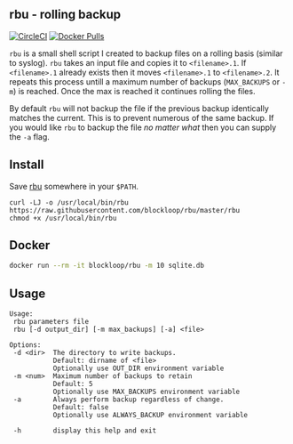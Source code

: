 rbu - **r**olling **b**ack**u**p
----

[![CircleCI](https://img.shields.io/circleci/project/github/blockloop/rbu.svg)](https://circleci.com/gh/blockloop/rbu)
[![Docker Pulls](https://img.shields.io/docker/pulls/blockloop/rbu.svg)](https://hub.docker.com/r/blockloop/rbu/)

`rbu` is a small shell script I created to backup files on a rolling basis (similar to syslog). `rbu` takes an input file and copies it to `<filename>.1`. If `<filename>.1` already exists then it moves `<filename>.1` to `<filename>.2`.  It repeats this process untill a maximum number of backups (`MAX_BACKUPS` or `-m`) is reached. Once the max is reached it continues rolling the files.

By default `rbu` will not backup the file if the previous backup identically matches the current. This is to prevent numerous of the same backup. If you would like `rbu` to backup the file _no matter what_ then you can supply the `-a` flag.

## Install

Save [rbu](rbu) somewhere in your `$PATH`.

```
curl -LJ -o /usr/local/bin/rbu https://raw.githubusercontent.com/blockloop/rbu/master/rbu
chmod +x /usr/local/bin/rbu
```

## Docker

```bash
docker run --rm -it blockloop/rbu -m 10 sqlite.db
```

## Usage

```
Usage:
 rbu parameters file
 rbu [-d output_dir] [-m max_backups] [-a] <file>

Options:
 -d <dir>  The directory to write backups.
           Default: dirname of <file>
           Optionally use OUT_DIR environment variable
 -m <num>  Maximum number of backups to retain
           Default: 5
           Optionally use MAX_BACKUPS environment variable
 -a        Always perform backup regardless of change.
           Default: false
           Optionally use ALWAYS_BACKUP environment variable

 -h        display this help and exit
```

